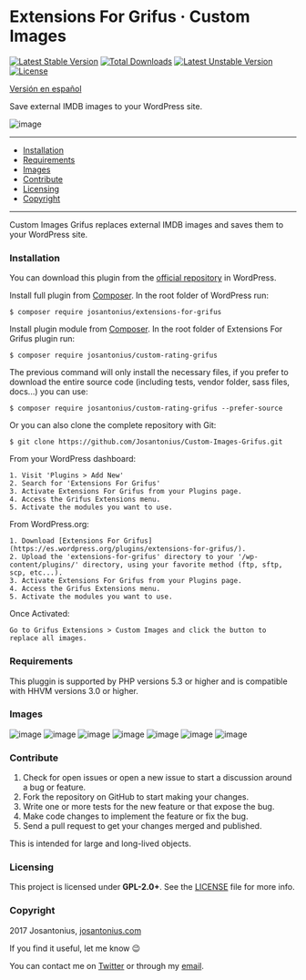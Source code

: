 # Extensions For Grifus · Custom Images

[![Latest Stable Version](https://poser.pugx.org/josantonius/custom-images-grifus/v/stable)](https://packagist.org/packages/josantonius/custom-images-grifus) [![Total Downloads](https://poser.pugx.org/josantonius/custom-images-grifus/downloads)](https://packagist.org/packages/josantonius/custom-images-grifus) [![Latest Unstable Version](https://poser.pugx.org/josantonius/custom-images-grifus/v/unstable)](https://packagist.org/packages/josantonius/custom-images-grifus) [![License](https://poser.pugx.org/josantonius/custom-images-grifus/license)](https://packagist.org/packages/josantonius/custom-images-grifus)

[Versión en español](README-ES.md)

Save external IMDB images to your WordPress site.

![image](resources/banner-1544x500.png)

---

- [Installation](#installation)
- [Requirements](#requirements)
- [Images](#images)
- [Contribute](#contribute)
- [Licensing](#licensing)
- [Copyright](#copyright)

---

Custom Images Grifus replaces external IMDB images and saves them to your WordPress site.

### Installation

You can download this plugin from the [official repository](https://es.wordpress.org/plugins/extensions-for-grifus/) in WordPress.

Install full plugin from [Composer](http://getcomposer.org/download/). In the root folder of WordPress run:

    $ composer require josantonius/extensions-for-grifus

Install plugin module from [Composer](http://getcomposer.org/download/). In the root folder of Extensions For Grifus plugin run:

    $ composer require josantonius/custom-rating-grifus

The previous command will only install the necessary files, if you prefer to download the entire source code (including tests, vendor folder, sass files, docs...) you can use:

    $ composer require josantonius/custom-rating-grifus --prefer-source

Or you can also clone the complete repository with Git:

	$ git clone https://github.com/Josantonius/Custom-Images-Grifus.git

From your WordPress dashboard:

	1. Visit 'Plugins > Add New'
	2. Search for 'Extensions For Grifus'
	3. Activate Extensions For Grifus from your Plugins page.
	4. Access the Grifus Extensions menu.
	5. Activate the modules you want to use.

From WordPress.org:

	1. Download [Extensions For Grifus](https://es.wordpress.org/plugins/extensions-for-grifus/).
	2. Upload the 'extensions-for-grifus' directory to your '/wp-content/plugins/' directory, using your favorite method (ftp, sftp, scp, etc...).
	3. Activate Extensions For Grifus from your Plugins page.
	4. Access the Grifus Extensions menu.
	5. Activate the modules you want to use.

Once Activated:

	Go to Grifus Extensions > Custom Images and click the button to replace all images.

### Requirements

This pluggin is supported by PHP versions 5.3 or higher and is compatible with HHVM versions 3.0 or higher.

### Images

![image](resources/screenshot-15.png)
![image](resources/screenshot-16.png)
![image](resources/screenshot-17.png)
![image](resources/screenshot-18.png)
![image](resources/screenshot-19.png)
![image](resources/screenshot-20.png)
![image](resources/screenshot-21.png)

### Contribute
1. Check for open issues or open a new issue to start a discussion around a bug or feature.
1. Fork the repository on GitHub to start making your changes.
1. Write one or more tests for the new feature or that expose the bug.
1. Make code changes to implement the feature or fix the bug.
1. Send a pull request to get your changes merged and published.

This is intended for large and long-lived objects.

### Licensing

This project is licensed under **GPL-2.0+**. See the [LICENSE](LICENSE) file for more info.

### Copyright

2017 Josantonius, [josantonius.com](https://josantonius.com/)

If you find it useful, let me know :wink:

You can contact me on [Twitter](https://twitter.com/Josantonius) or through my [email](mailto:hello@josantonius.com).
